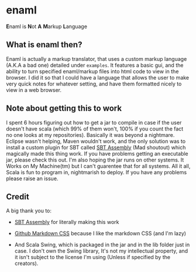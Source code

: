 # enaml
**E**naml is **N**ot **A** **M**arkup **L**anguage

## What is enaml then?

Enaml is actually a markup translator, that uses a custom markup language (A.K.A a bad one) detailed under `examples`. It features a basic gui, and the ability to turn specified enaml/markup files into html code to view in the browser. I did it so that I could have a language that allows the user to make very quick notes for whatever setting, and have them formatted nicely to view in a web browser.

## Note about getting this to work

I spent 6 hours figuring out how to get a jar to compile in case if the user doesn't have scala (which 99% of them won't, 100% if you count the fact no one looks at my repositories). Basically it was beyond a nightmare. Eclipse wasn't helping, Maven wouldn't work, and the only solution was to install a custom plugin for SBT called [SBT Assembly](https://github.com/sbt/sbt-assembly) (Mad shoutout) which magically made this thing work. If you have problems getting an executable jar, please check this out. I'm also hoping the jar runs on other systems. It Works on My Machine(tm) but I can't guarentee that for all systems. All it all, Scala is fun to program in, nightmarish to deploy. If you have any problems please raise an issue.

## Credit

A big thank you to:

  * [SBT Assembly](https://github.com/sbt/sbt-assembly) for literally making this work

  * [Github Markdown CSS](https://github.com/sindresorhus/github-markdown-css) because I like the markdown CSS (and I'm lazy)

  * And Scala Swing, which is packaged in the jar and in the lib folder just in case. I don't own the Swing library, It's not my intellectual property, and it isn't subject to the license I'm using (Unless if specified by the creators).
